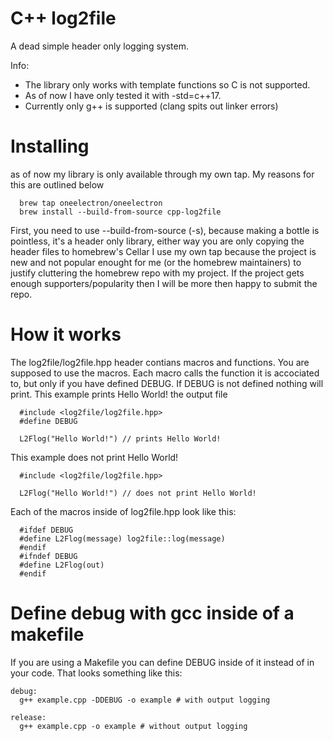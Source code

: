 # C++ log2file
A dead simple header only logging system.

Info:
- The library only works with template functions so C is not supported.
- As of now I have only tested it with -std=c++17.
- Currently only g++ is supported (clang spits out linker errors)

# Installing
as of now my library is only available through my own tap. My reasons for this are outlined below
```
  brew tap oneelectron/oneelectron
  brew install --build-from-source cpp-log2file
```
First, you need to use --build-from-source (-s), because making a bottle is pointless, it's a header only library, either way you are only copying the header files to homebrew's Cellar
I use my own tap because the project is new and not popular enought for me (or the homebrew maintainers) to justify cluttering the homebrew repo with my project.
If the project gets enough supporters/popularity then I will be more then happy to submit the repo.

# How it works
The log2file/log2file.hpp header contians macros and functions. You are supposed to use the macros.
Each macro calls the function it is accociated to, but only if you have defined DEBUG. If DEBUG is not defined nothing will print.
This example prints Hello World! the output file
```
  #include <log2file/log2file.hpp>
  #define DEBUG

  L2Flog("Hello World!") // prints Hello World!
```

This example does not print Hello World!
```
  #include <log2file/log2file.hpp>

  L2Flog("Hello World!") // does not print Hello World!
```


Each of the macros inside of log2file.hpp look like this:
```
  #ifdef DEBUG
  #define L2Flog(message) log2file::log(message)
  #endif
  #ifndef DEBUG
  #define L2Flog(out)
  #endif
```

# Define debug with gcc inside of a makefile
If you are using a Makefile you can define DEBUG inside of it instead of in your code. That looks something like this:
```
debug:
  g++ example.cpp -DDEBUG -o example # with output logging

release:
  g++ example.cpp -o example # without output logging
```

